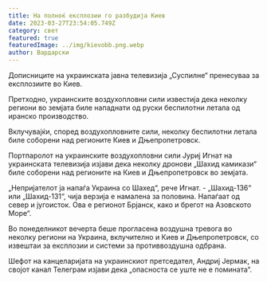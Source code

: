```yaml
---
title: На полноќ експлозии го разбудија Киев
date: 2023-03-27T23:54:05.749Z
category: свет
featured: true
featuredImage: ../img/kievobb.png.webp
author: Вардарски
---
```


Дописниците на украинската јавна телевизија „Суспилне“ пренесуваа за експлозиите во Киев.

Претходно, украинските воздухопловни сили известија дека неколку региони во земјата биле нападнати од руски беспилотни летала од иранско производство.

Вклучувајќи, според воздухопловните сили, неколку беспилотни летала биле соборени над регионите Киев и Дњепропетровск.

Портпаролот на украинските воздухопловни сили Јуриј Игнат на украинската телевизија изјави дека неколку дронови „Шахид камикази“ биле соборени над регионите на Киев и Дњепропетровск во земјата.

„Непријателот ја напаѓа Украина со Шахед“, рече Игнат. - „Шахид-136“ или „Шахид-131“, чија верзија е намалена за половина. Напаѓаат од север и југоисток. Ова е регионот Брјанск, како и брегот на Азовското Море“.

Во понеделникот вечерта беше прогласена воздушна тревога во неколку региони на Украина, вклучително и Киев и Дњепропетровск, со извештаи за експлозии и системи за противвоздушна одбрана.

Шефот на канцеларијата на украинскиот претседател, Андриј Јермак, на својот канал Телеграм изјави дека „опасноста се уште не е помината“.
